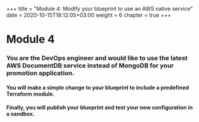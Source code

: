 +++
title = "Module 4: Modify your blueprint to use an AWS native service"
date = 2020-10-15T18:12:05+03:00
weight = 6
chapter = true
+++

# Module 4

### You are the DevOps engineer and would like to use the latest AWS DocumentDB service instead of MongoDB for your promotion application. ​

#### You will make a simple change to your blueprint to include a predefined Terraform module.

#### Finally, you will publish your blueprint and test your new configuration in a sandbox.